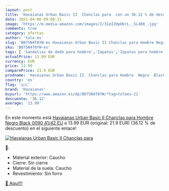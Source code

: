 ```yaml
---
layout: post
title: 'Havaianas Urban Basic II  Chanclas para  con un 36.12 % de descuento'
date: 2021-04-06 09:08:11
image: 'https://m.media-amazon.com/images/I/31eI2HpObrL._SL400_.jpg'
comments: true
category: ofertas
author: 'tole.es'
slug: 'B07SN4T8YW-es Havaianas Urban Basic II Chanclas para Hombre Negro Black...'
sku: 'B07SN4T8YW-es'
tags: [ 'Sandalias de dedo para hombre','Zapatos','Zapatos para hombre','Zapatos y complementos','chanclas','havaianas', ]
actualPrice: 13.99 EUR
currency: EUR
price: 13.99
comparePrice: 21.9 EUR
prodname: 'Havaianas Urban Basic II  Chanclas para Hombre  Negro  Black 0090   41/42 EU'
country: 'es'
flag: '🇪🇸'
brand: 'Havaianas'
buyurl: 'https://www.amazon.es/dp/B07SN4T8YW/?tag=tolees-21'
descuento: '36.12'
average: '13.99'
---
```


En este momento está [Havaianas Urban Basic II  Chanclas para Hombre  Negro  Black 0090   41/42 EU](https://www.amazon.es/dp/B07SN4T8YW/?tag=tolees-21) a 13.99 EUR (original: 21.9 EUR) (36.12 %  de descuento) en el siguiente enlace!

[![Havaianas Urban Basic II  Chanclas para ](https://m.media-amazon.com/images/I/31eI2HpObrL._SL400_.jpg)](https://www.amazon.es/dp/B07SN4T8YW/?tag=tolees-21)

🔎:

- Material exterior: Caucho
- Cierre: Sin cierre
- Material de la suela: Caucho
- Revestimiento: Sin forro

[🛒 Aquí!!!](https://www.amazon.es/dp/B07SN4T8YW/?tag=tolees-21)
